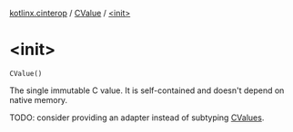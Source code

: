 [kotlinx.cinterop](../index.md) / [CValue](index.md) / [&lt;init&gt;](./-init-.md)

# &lt;init&gt;

`CValue()`

The single immutable C value.
It is self-contained and doesn't depend on native memory.

TODO: consider providing an adapter instead of subtyping [CValues](../-c-values/index.md).

